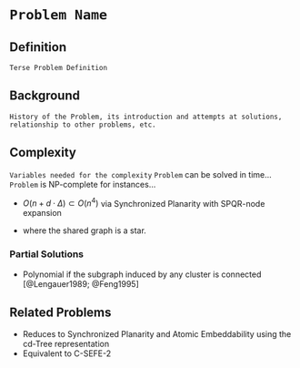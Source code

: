 # `Problem Name`

## Definition

`Terse Problem Definition`

## Background

`History of the Problem, its introduction and attempts at solutions, relationship to other problems, etc.`

## Complexity

`Variables needed for the complexity`
`Problem` can be solved in time...
`Problem` is NP-complete for instances...

- $O(n+d\cdot \Delta)\subset O(n^4)$ via Synchronized Planarity with SPQR-node expansion

- where the shared graph is a star.

### Partial Solutions

- Polynomial if the subgraph induced by any cluster is connected [@Lengauer1989; @Feng1995]

## Related Problems

- Reduces to Synchronized Planarity and Atomic Embeddability using the cd-Tree representation
- Equivalent to C-SEFE-2